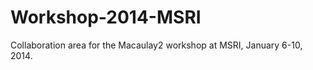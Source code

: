 Workshop-2014-MSRI
==================

Collaboration area for the Macaulay2 workshop at MSRI, January 6-10, 2014.
